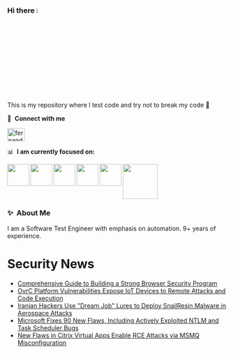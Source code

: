 ### Hi there <a href="https://www.gautamkrishnar.com/"><img src="https://media.giphy.com/media/hvRJCLFzcasrR4ia7z/giphy.gif" width="5%"></a>
This is my repository where I test code and try not to break my code :rofl:

🔗 &nbsp;**Connect with me**
<p align="left">
<a href="https://linkedin.com/in/fernandorlcruz" target="blank"><img align="center" src="https://raw.githubusercontent.com/rahuldkjain/github-profile-readme-generator/master/src/images/icons/Social/linked-in-alt.svg" alt="fernando cruz" height="30" width="40" /></a>
  
📊 &nbsp;**I am currently focused on:**

<img align="left" width='50' height='50' src="https://cdn.jsdelivr.net/gh/devicons/devicon/icons/python/python-original-wordmark.svg" />
<img align="left" width='50' height='50' src="https://cdn.jsdelivr.net/gh/devicons/devicon/icons/csharp/csharp-original.svg" />
<img align="left" width='50' height='50' src="https://cdn.jsdelivr.net/gh/devicons/devicon/icons/jenkins/jenkins-original.svg" />
<img align="left" width='50' height='50' src="https://specflow.org/wp-content/uploads/2021/05/SpecFlow-Icon.png" />
<img align="left" width='50' height='50' src="https://www.svgrepo.com/show/306098/githubactions.svg" />
<img width='80' height='80' src="https://cdn2.vectorstock.com/i/1000x1000/64/81/security-testing-concept-icon-safety-audit-key-vector-29166481.jpg" />
          
          
  
### ✨&nbsp; About Me

I am a Software Test Engineer with emphasis on automation. 9+ years of experience.

# Security News
<!-- BLOG-POST-LIST:START -->
- [Comprehensive Guide to Building a Strong Browser Security Program](https://thehackernews.com/2024/11/comprehensive-guide-to-building-strong.html)
- [OvrC Platform Vulnerabilities Expose IoT Devices to Remote Attacks and Code Execution](https://thehackernews.com/2024/11/ovrc-platform-vulnerabilities-expose.html)
- [Iranian Hackers Use &quot;Dream Job&quot; Lures to Deploy SnailResin Malware in Aerospace Attacks](https://thehackernews.com/2024/11/iranian-hackers-use-dream-job-lures-to.html)
- [Microsoft Fixes 90 New Flaws, Including Actively Exploited NTLM and Task Scheduler Bugs](https://thehackernews.com/2024/11/microsoft-fixes-90-new-vulnerabilities.html)
- [New Flaws in Citrix Virtual Apps Enable RCE Attacks via MSMQ Misconfiguration](https://thehackernews.com/2024/11/new-flaws-in-citrix-virtual-apps-enable.html)
<!-- BLOG-POST-LIST:END -->
